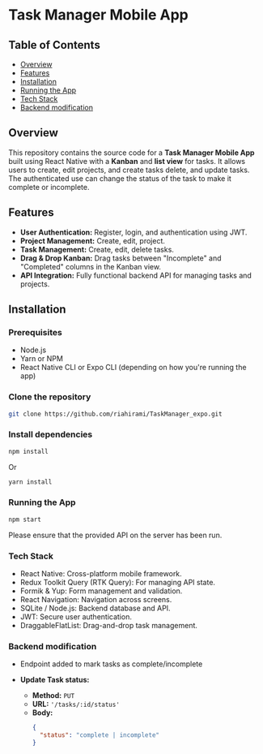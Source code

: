# Task Manager Mobile App

## Table of Contents

- [Overview](#overview)
- [Features](#features)
- [Installation](#installation)
- [Running the App](#running-the-app)
- [Tech Stack](#tech-stack)
- [Backend modification](#backend-modification)

## Overview

This repository contains the source code for a **Task Manager Mobile App** built using React Native with a **Kanban** and **list view** for tasks. It allows users to create, edit projects, and create tasks delete, and update tasks. The authenticated use can change the status of the task to make it complete or incomplete.

## Features

- **User Authentication:** Register, login, and authentication using JWT.
- **Project Management:** Create, edit, project.
- **Task Management:** Create, edit, delete tasks.
- **Drag & Drop Kanban:** Drag tasks between "Incomplete" and "Completed" columns in the Kanban view.
- **API Integration:** Fully functional backend API for managing tasks and projects.

## Installation

### Prerequisites

- Node.js
- Yarn or NPM
- React Native CLI or Expo CLI (depending on how you're running the app)

### Clone the repository

```bash
git clone https://github.com/riahirami/TaskManager_expo.git

```

### Install dependencies

```bash
npm install
```

Or

```bash
yarn install
```

### Running the App

```bash
npm start
```

Please ensure that the provided API on the server has been run.

### Tech Stack

- React Native: Cross-platform mobile framework.
- Redux Toolkit Query (RTK Query): For managing API state.
- Formik & Yup: Form management and validation.
- React Navigation: Navigation across screens.
- SQLite / Node.js: Backend database and API.
- JWT: Secure user authentication.
- DraggableFlatList: Drag-and-drop task management.

### Backend modification

- Endpoint added to mark tasks as complete/incomplete

- **Update Task status:**
  - **Method:** `PUT`
  - **URL:** `'/tasks/:id/status'`
  - **Body:**
    ```json
    {
      "status": "complete | incomplete"
    }
    ```
